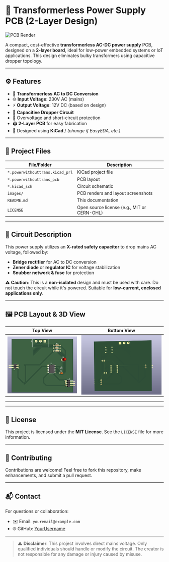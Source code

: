 # 🔌 Transformerless Power Supply PCB (2-Layer Design)

![PCB Render]()

A compact, cost-effective **transformerless AC-DC power supply** PCB, designed on a **2-layer board**, ideal for low-power embedded systems or IoT applications. This design eliminates bulky transformers using capacitive dropper topology.

---

## ⚙️ Features

- 🧩 **Transformerless AC to DC Conversion**
- 🌐 **Input Voltage**: 230V AC (mains)
- ⚡ **Output Voltage**: 12V DC (based on design)
- 🔄 **Capacitive Dropper Circuit**
- 🧯 Overvoltage and short-circuit protection
- 🖨️ **2-Layer PCB** for easy fabrication
- 🔬 Designed using **KiCad** / *(change if EasyEDA, etc.)*

---

## 📁 Project Files

| File/Folder        | Description                                  |
|--------------------|----------------------------------------------|
| `*.powerwithouttrans.kicad_prl`      | KiCad project file                           |
| `*.powerwithouttrans_pcb`            | PCB layout                                   |
| `*.kicad_sch`                        | Circuit schematic                            |
| `images/`                            | PCB renders and layout screenshots           |
| `README.md`                          | This documentation                           |
| `LICENSE`                            | Open source license (e.g., MIT or CERN-OHL)  |

---

## 🧠 Circuit Description

This power supply utilizes an **X-rated safety capacitor** to drop mains AC voltage, followed by:
- **Bridge rectifier** for AC to DC conversion
- **Zener diode** or **regulator IC** for voltage stabilization
- **Snubber network & fuse** for protection

⚠️ **Caution**: This is a **non-isolated** design and must be used with care. Do not touch the circuit while it's powered. Suitable for **low-current, enclosed applications only**.

---

## 🖼️ PCB Layout & 3D View

| Top View | Bottom View |
|----------|-------------|
| ![Top](top_view.png) | ![Bottom](bottom_view.png) |

---



---

## 📝 License

This project is licensed under the **MIT License**. See the `LICENSE` file for more information.

---

## 🤝 Contributing

Contributions are welcome! Feel free to fork this repository, make enhancements, and submit a pull request.

---

## 📬 Contact

For questions or collaboration:
- ✉️ Email: `youremail@example.com`
- 🌐 GitHub: [YourUsername](https://github.com/YourUsername)

---

> ⚠️ **Disclaimer**: This project involves direct mains voltage. Only qualified individuals should handle or modify the circuit. The creator is not responsible for any damage or injury caused by misuse.
